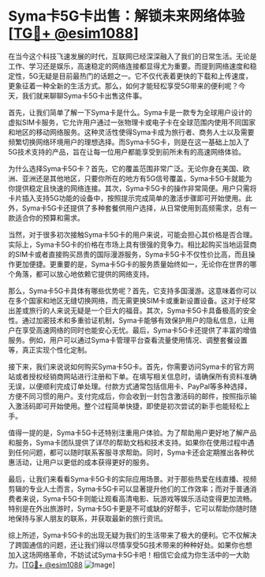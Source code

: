 # Syma卡5G卡出售：解锁未来网络体验[[TG💪+ @esim1088](https://t.me/s/esim1088)]

在当今这个科技飞速发展的时代，互联网已经深深融入了我们的日常生活。无论是工作、学习还是娱乐，高速稳定的网络连接都显得尤为重要。而提到网络速度和稳定性，5G无疑是目前最热门的话题之一。它不仅代表着更快的下载和上传速度，更象征着一种全新的生活方式。那么，如何才能轻松享受5G带来的便利呢？今天，我们就来聊聊Syma卡5G卡出售这件事。

首先，让我们简单了解一下Syma卡是什么。Syma卡是一款专为全球用户设计的虚拟SIM卡服务，它允许用户通过一张物理卡或电子卡在全球范围内使用不同国家和地区的移动网络服务。这种灵活性使得Syma卡成为旅行者、商务人士以及需要频繁切换网络环境用户的理想选择。而Syma卡5G卡，则是在这一基础上加入了5G技术支持的产品，旨在让每一位用户都能享受到前所未有的高速网络体验。

为什么选择Syma卡5G卡？首先，它的覆盖范围非常广泛。无论你身在美国、欧洲、亚洲还是其他地区，只要你所在的地方有5G信号覆盖，Syma卡5G卡就能为你提供稳定且快速的网络连接。其次，Syma卡5G卡的操作非常简便。用户只需将卡片插入支持5G功能的设备中，按照提示完成简单的激活步骤即可开始使用。此外，Syma卡5G卡还提供了多种套餐供用户选择，从日常使用到高频需求，总有一款适合你的预算和需求。

当然，对于很多初次接触Syma卡5G卡的用户来说，可能会担心其价格是否合理。实际上，Syma卡5G卡的价格在市场上具有很强的竞争力。相比起购买当地运营商的SIM卡或者直接购买昂贵的国际漫游服务，Syma卡5G卡不仅性价比高，而且操作更加便捷。更重要的是，Syma卡5G卡的服务质量始终如一，无论你在世界的哪个角落，都可以放心地依赖它提供的网络支持。

那么，Syma卡5G卡具体有哪些优势呢？首先，它支持多国漫游。这意味着你可以在多个国家和地区无缝切换网络，而无需更换SIM卡或重新设置设备。这对于经常出差或旅行的人来说无疑是一个巨大的福音。其次，Syma卡5G卡具备极高的安全性。通过加密技术和多重验证机制，Syma卡能够有效保护用户的隐私信息，让用户在享受高速网络的同时也能安心无忧。最后，Syma卡5G卡还提供了丰富的增值服务。例如，用户可以通过Syma卡管理平台查看流量使用情况、调整套餐设置等，真正实现个性化定制。

接下来，我们来说说如何购买Syma卡5G卡。首先，你需要访问Syma卡的官方网站或者授权经销商网站进行注册和下单。在填写相关信息时，请确保所有资料准确无误，以便顺利完成订单处理。付款方式通常包括信用卡、PayPal等多种选择，方便不同习惯的用户。支付完成后，你会收到一封包含激活码的邮件，按照指示输入激活码即可开始使用。整个过程简单快捷，即使是初次尝试的新手也能轻松上手。

值得一提的是，Syma卡5G卡还特别注重用户体验。为了帮助用户更好地了解产品和服务，Syma卡团队提供了详尽的帮助文档和技术支持。如果你在使用过程中遇到任何问题，都可以随时联系客服寻求帮助。同时，Syma卡还会定期推出各种优惠活动，让用户以更低的成本获得更好的服务。

最后，让我们来看看Syma卡5G卡的实际应用场景。对于那些热爱在线直播、视频剪辑的专业人士而言，Syma卡5G卡可以显著提升他们的工作效率；而对于普通消费者来说，Syma卡5G卡则能让观看高清电影、玩游戏等娱乐活动变得更加流畅。特别是在外出旅游时，Syma卡5G卡更是不可或缺的好帮手，它可以帮助你随时随地保持与家人朋友的联系，并获取最新的旅行资讯。

综上所述，Syma卡5G卡的出现无疑为我们的生活带来了极大的便利。它不仅解决了跨国通信的问题，还让我们得以尽情享受5G技术带来的种种好处。如果你也想加入这场网络革命，不妨试试Syma卡5G卡吧！相信它会成为你生活中的一大助力。[[TG💪+ @esim1088](https://t.me/s/esim1088) ![Image](https://i.postimg.cc/4NQfJmqS/Snipaste-2025-05-13-00-14-12.png)]